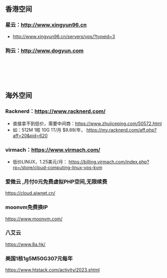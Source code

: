 ## 香港空间

### 星云：http://www.xingyun96.cn
- http://www.xingyun96.cn/servers/vps/?typeid=3

### 狗云：http://www.dogyun.com

<br />
<br />
<br />
<br />

## 海外空间
### Racknerd：https://www.racknerd.com/
- 直接拿不到低价，需要中间商：https://www.zhujiceping.com/50572.html
- 如：512M	1核	10G	1T/月	$9.89/年， https://my.racknerd.com/aff.php?aff=20&pid=620

### virmach：https://www.virmach.com/
- 低价LINUX，1.25美元/月： https://billing.virmach.com/index.php?rp=/store/cloud-computing-linux-vps-kvm

### 爱微云 ,月付0元免费虚拟PHP空间,无限续费
https://cloud.aiwnet.cn/

### moonvm免费换IP
https://www.moonvm.com/

### 八艾云
https://www.8a.hk/

### 美国1核1g5M50G307元每年
https://www.htstack.com/activity/2023.shtml
